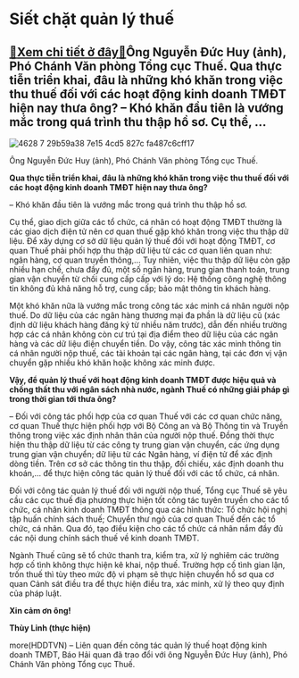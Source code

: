 Siết chặt quản lý thuế
======================

[:gift:Xem chi tiết ở đây:gift:](https://hddtvn.com/siet-chat-quan-ly-thue/)Ông Nguyễn Đức Huy (ảnh), Phó Chánh Văn phòng Tổng cục Thuế. Qua thực tiễn triển khai, đâu là những khó khăn trong việc thu thuế đối với các hoạt động kinh doanh TMĐT hiện nay thưa ông? – Khó khăn đầu tiên là vướng mắc trong quá trình thu thập hồ sơ. Cụ thể, …
--------------------------------------------------------------------------------------------------------------------------------------------------------------------------------------------------------------------------------------------------------------------





![4628 7 29b59a38 7e15 4cd5 827c fa487c6cff17](https://haiquanonline.com.vn/stores/news_dataimages/anhnd/092020/17/16/in_article/4628_7-29B59A38-7E15-4CD5-827C-FA487C6CFF17.jpg?rt=20200918133909 "Ông Nguyễn Đức Huy (ảnh), Phó Chánh Văn phòng Tổng cục Thuế.")


Ông Nguyễn Đức Huy (ảnh), Phó Chánh Văn phòng Tổng cục Thuế.



**Qua thực tiễn triển khai, đâu là những khó khăn trong việc thu thuế đối với các hoạt động kinh doanh TMĐT hiện nay thưa ông?**


– Khó khăn đầu tiên là vướng mắc trong quá trình thu thập hồ sơ.


Cụ thể, giao dịch giữa các tổ chức, cá nhân có hoạt động TMĐT thường là các giao dịch điện tử nên cơ quan thuế gặp khó khăn trong việc thu thập dữ liệu. Để xây dựng cơ sở dữ liệu quản lý thuế đối với hoạt động TMĐT, cơ quan Thuế phải phối hợp thu thập dữ liệu từ các cơ quan liên quan như: ngân hàng, cơ quan truyền thông,… Tuy nhiên, việc thu thập dữ liệu còn gặp nhiều hạn chế, chưa đầy đủ, một số ngân hàng, trung gian thanh toán, trung gian vận chuyển từ chối cung cấp cấp với lý do: Hệ thống công nghệ thông tin không đủ khả năng hỗ trợ, cung cấp; bảo mật thông tin khách hàng.


Một khó khăn nữa là vướng mắc trong công tác xác minh cá nhân người nộp thuế. Do dữ liệu của các ngân hàng thương mại đa phần là dữ liệu cũ (xác định dữ liệu khách hàng đăng ký từ nhiều năm trước), dẫn đến nhiều trường hợp các cá nhân không còn cư trú tại địa điểm theo dữ liệu của các ngân hàng và các dữ liệu điện chuyển tiền. Do vậy, công tác xác minh thông tin cá nhân người nộp thuế, các tài khoản tại các ngân hàng, tại các đơn vị vận chuyển gặp nhiều khó khăn hoặc không xác minh được.


**Vậy, để quản lý thuế với hoạt động kinh doanh TMĐT được hiệu quả và chống thất thu với ngân sách nhà nước, ngành Thuế có những giải pháp gì trong thời gian tới thưa ông?**


– Đối với công tác phối hợp của cơ quan Thuế với các cơ quan chức năng, cơ quan Thuế thực hiện phối hợp với Bộ Công an và Bộ Thông tin và Truyền thông trong việc xác định nhân thân của người nộp thuế. Đồng thời thực hiện thu thập dữ liệu từ các công ty trung gian vận chuyển, các ứng dụng trung gian vận chuyển; dữ liệu từ các Ngân hàng, ví điện tử để xác định dòng tiền. Trên cơ sở các thông tin thu thập, đối chiếu, xác định doanh thu khoán,… để thực hiện công tác quản lý thuế đối với các tổ chức, cá nhân.


Đối với công tác quản lý thuế đối với người nộp thuế, Tổng cục Thuế sẽ yêu cầu các cục thuế địa phương thực hiện tốt công tác tuyên truyền cho các tổ chức, cá nhân kinh doanh TMĐT thông qua các hình thức: Tổ chức hội nghị tập huấn chính sách thuế; Chuyển thư ngỏ của cơ quan Thuế đến các tổ chức, cá nhân. Qua đó, tạo điều kiện cho các tổ chức cá nhân nắm đầy đủ các nội dung chính sách thuế về kinh doanh TMĐT.


Ngành Thuế cũng sẽ tổ chức thanh tra, kiểm tra, xử lý nghiêm các trường hợp cố tình không thực hiện kê khai, nộp thuế. Trường hợp cố tình gian lận, trốn thuế thì tùy theo mức độ vi phạm sẽ thực hiện chuyển hồ sơ qua cơ quan Cảnh sát điều tra để thực hiện điều tra, xác minh, xử lý theo quy định của pháp luật.


**Xin cảm ơn ông!**




**Thùy Linh (thực hiện)**



more(HDDTVN) – Liên quan đến công tác quản lý thuế hoạt động kinh doanh TMĐT, Báo Hải quan đã trao đổi với ông Nguyễn Đức Huy (ảnh), Phó Chánh Văn phòng Tổng cục Thuế.


